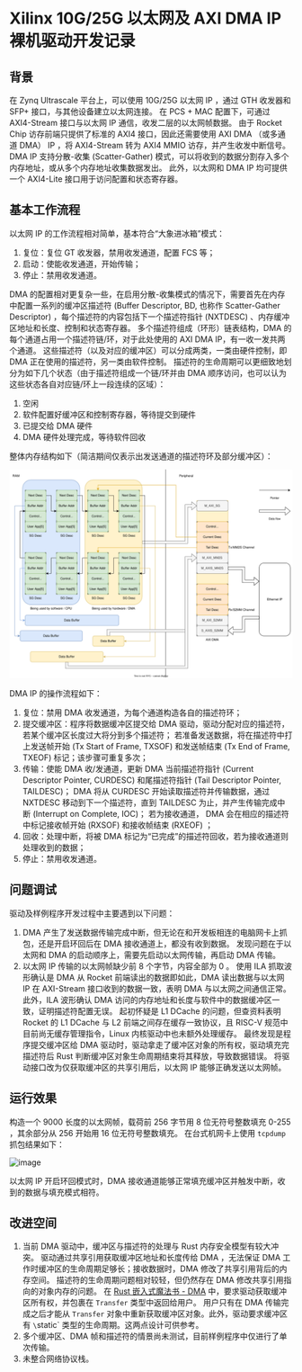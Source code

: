 # Xilinx 10G/25G 以太网及 AXI DMA IP 裸机驱动开发记录

## 背景

在 Zynq Ultrascale 平台上，可以使用 10G/25G 以太网 IP ，通过 GTH 收发器和 SFP+ 接口，与其他设备建立以太网连接。
在 PCS + MAC 配置下，可通过 AXI4-Stream 接口与以太网 IP 通信，收发二层的以太网帧数据。
由于 Rocket Chip 访存前端只提供了标准的 AXI4 接口，因此还需要使用 AXI DMA （或多通道 DMA） IP ，将 AXI4-Stream 转为 AXI4 MMIO 访存，并产生收发中断信号。
DMA IP 支持分散-收集 (Scatter-Gather) 模式，可以将收到的数据分割存入多个内存地址，或从多个内存地址收集数据发出。
此外，以太网和 DMA IP 均可提供一个 AXI4-Lite 接口用于访问配置和状态寄存器。

## 基本工作流程

以太网 IP 的工作流程相对简单，基本符合“大象进冰箱”模式：

1. 复位：复位 GT 收发器，禁用收发通道，配置 FCS 等；
2. 启动：使能收发通道，开始传输；
3. 停止：禁用收发通道。

DMA 的配置相对更复杂一些，在启用分散-收集模式的情况下，需要首先在内存中配置一系列的缓冲区描述符 (Buffer Descriptor, BD,
也称作 Scatter-Gather Descriptor) ，每个描述符的内容包括下一个描述符指针 (NXTDESC) 、内存缓冲区地址和长度、控制和状态寄存器。
多个描述符组成（环形）链表结构，DMA 的每个通道占用一个描述符链/环，对于此处使用的 AXI DMA IP，有一收一发共两个通道。
这些描述符（以及对应的缓冲区）可以分成两类，一类由硬件控制，即 DMA 正在使用的描述符，另一类由软件控制。
描述符的生命周期可以更细致地划分为如下几个状态（由于描述符组成一个链/环并由 DMA 顺序访问，也可以认为这些状态各自对应链/环上一段连续的区域）：

1. 空闲
2. 软件配置好缓冲区和控制寄存器，等待提交到硬件
3. 已提交给 DMA 硬件
4. DMA 硬件处理完成，等待软件回收

整体内存结构如下（简洁期间仅表示出发送通道的描述符环及部分缓冲区）：

![axidma](axi-dma.svg)

DMA IP 的操作流程如下：

1. 复位：禁用 DMA 收发通道，为每个通道构造各自的描述符环；
2. 提交缓冲区：程序将数据缓冲区提交给 DMA 驱动，驱动分配对应的描述符，若某个缓冲区长度过大将分到多个描述符；
   若准备发送数据，将在描述符中打上发送帧开始 (Tx Start of Frame, TXSOF) 和发送帧结束 (Tx End of Frame, TXEOF) 标记；该步骤可重复多次；
3. 传输：使能 DMA 收/发通道，更新 DMA 当前描述符指针 (Current Descriptor Pointer, CURDESC) 和尾描述符指针 (Tail Descriptor Pointer, TAILDESC)；
   DMA 将从 CURDESC 开始读取描述符并传输数据，通过 NXTDESC 移动到下一个描述符，直到 TAILDESC 为止，并产生传输完成中断 (Interrupt on Complete, IOC)；
   若为接收通道， DMA 会在相应的描述符中标记接收帧开始 (RXSOF) 和接收帧结束 (RXEOF) ；
4. 回收：处理中断，将被 DMA 标记为“已完成”的描述符回收，若为接收通道则处理收到的数据；
5. 停止：禁用收发通道。

## 问题调试

驱动及样例程序开发过程中主要遇到以下问题：

1. DMA 产生了发送数据传输完成中断，但无论在和开发板相连的电脑网卡上抓包，还是开启环回后在 DMA 接收通道上，都没有收到数据。
   发现问题在于以太网和 DMA 的启动顺序上，需要先启动以太网传输，再启动 DMA 传输。
2. 以太网 IP 传输的以太网帧缺少前 8 个字节，内容全部为 0 。
   使用 ILA 抓取波形确认是 DMA 从 Rocket 前端读出的数据即如此，DMA 读出数据与以太网 IP 在 AXI-Stream 接口收到的数据一致，表明 DMA 与以太网之间通信正常。
   此外，ILA 波形确认 DMA 访问的内存地址和长度与软件中的数据缓冲区一致，证明描述符配置无误。
   起初怀疑是 L1 DCache 的问题，但查资料表明 Rocket 的 L1 DCache 与 L2 前端之间存在缓存一致协议，且 RISC-V 规范中目前尚无缓存管理指令，Linux 内核驱动中也未额外处理缓存。
   最终发现是程序提交缓冲区给 DMA 驱动时，驱动拿走了缓冲区对象的所有权，驱动填充完描述符后 Rust 判断缓冲区对象生命周期结束将其释放，导致数据错误。
   将驱动接口改为仅获取缓冲区的共享引用后，以太网 IP 能够正确发送以太网帧。

## 运行效果

构造一个 9000 长度的以太网帧，载荷前 256 字节用 8 位无符号整数填充 0-255 ，其余部分从 256 开始用 16 位无符号整数填充。
在台式机网卡上使用 `tcpdump` 抓包结果如下：

![image](https://github.com/Gallium70/uintr_dev_log/assets/52118815/2cbc512e-1e33-4dc7-8491-89e735800277)

以太网 IP 开启环回模式时，DMA 接收通道能够正常填充缓冲区并触发中断，收到的数据与填充模式相符。

## 改进空间

1. 当前 DMA 驱动中，缓冲区与描述符的处理与 Rust 内存安全模型有较大冲突。
   驱动通过共享引用获取缓冲区地址和长度传给 DMA ，无法保证 DMA 工作时缓冲区的生命周期足够长；接收数据时，DMA 修改了共享引用背后的内存空间。
   描述符的生命周期问题相对较轻，但仍然存在 DMA 修改共享引用指向的对象内存的问题。
   在 [Rust 嵌入式魔法书 - DMA](https://docs.rust-embedded.org/embedonomicon/dma.html) 中，要求驱动获取缓冲区所有权，并包裹在 `Transfer` 类型中返回给用户。
   用户只有在 DMA 传输完成之后才能从 `Transfer` 对象中重新获取缓冲区对象。此外，驱动要求缓冲区有 `\`static` 类型的生命周期。这两点设计可供参考。
2. 多个缓冲区、DMA 帧和描述符的情景尚未测试，目前样例程序中仅进行了单次传输。
3. 未整合网络协议栈。

